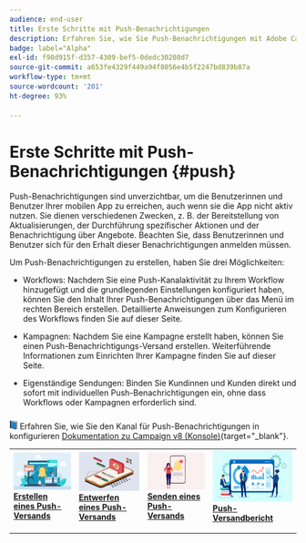 ```yaml
---
audience: end-user
title: Erste Schritte mit Push-Benachrichtigungen
description: Erfahren Sie, wie Sie Push-Benachrichtigungen mit Adobe Campaign Web erstellen und senden
badge: label="Alpha"
exl-id: f90d915f-d357-4309-bef5-0dedc30280d7
source-git-commit: a653fe4329f449a94f8056e4b5f2247bd839b87a
workflow-type: tm+mt
source-wordcount: '201'
ht-degree: 93%

---
```


# Erste Schritte mit Push-Benachrichtigungen {#push}

Push-Benachrichtigungen sind unverzichtbar, um die Benutzerinnen und Benutzer Ihrer mobilen App zu erreichen, auch wenn sie die App nicht aktiv nutzen. Sie dienen verschiedenen Zwecken, z. B. der Bereitstellung von Aktualisierungen, der Durchführung spezifischer Aktionen und der Benachrichtigung über Angebote. Beachten Sie, dass Benutzerinnen und Benutzer sich für den Erhalt dieser Benachrichtigungen anmelden müssen.

Um Push-Benachrichtigungen zu erstellen, haben Sie drei Möglichkeiten:

* Workflows: Nachdem Sie eine Push-Kanalaktivität zu Ihrem Workflow hinzugefügt und die grundlegenden Einstellungen konfiguriert haben, können Sie den Inhalt Ihrer Push-Benachrichtigungen über das Menü im rechten Bereich erstellen. Detaillierte Anweisungen zum Konfigurieren des Workflows finden Sie auf dieser Seite.

* Kampagnen: Nachdem Sie eine Kampagne erstellt haben, können Sie einen Push-Benachrichtigungs-Versand erstellen. Weiterführende Informationen zum Einrichten Ihrer Kampagne finden Sie auf dieser Seite.

* Eigenständige Sendungen: Binden Sie Kundinnen und Kunden direkt und sofort mit individuellen Push-Benachrichtigungen ein, ohne dass Workflows oder Kampagnen erforderlich sind.

![](../assets/do-not-localize/book.png) Erfahren Sie, wie Sie den Kanal für Push-Benachrichtigungen in konfigurieren [Dokumentation zu Campaign v8 (Konsole)](https://experienceleague.adobe.com/docs/campaign/campaign-v8/campaigns/send/push.html?lang=de){target="_blank"}.

<table style="table-layout:fixed"><tr style="border: 0;">
<td>
<a href="create-push.md">
<img alt="Lead" src="assets/do-not-localize/push_create.jpeg">
</a>
<div><a href="create-push.md"><strong>Erstellen eines Push-Versands</strong>
</div>
<p>
</td>
<td>
<a href="content-push.md">
<img alt="Gelegentlich" src="assets/do-not-localize/push_design.jpeg">
</a>
<div>
<a href="content-push.md"><strong>Entwerfen eines Push-Versands<strong></strong></a>
</div>
<p></td>
<td>
<a href="send-push.md">
<img alt="Validierung" src="assets/do-not-localize/push_send.jpeg">
</a>
<div>
<a href="send-push.md"><strong>Senden eines Push-Versands</strong></a>
</div>
<p>
</td>
<td>
<a href="send-push.md">
<img alt="Validierung" src="assets/do-not-localize/push_report.jpeg">
</a>
<div>
<a href="send-push.md"><strong>Push-Versandbericht</strong></a>
</div>
<p>
</td>
</tr></table>
